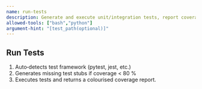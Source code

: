 ```yaml
---
name: run-tests
description: Generate and execute unit/integration tests, report coverage and failing cases.
allowed-tools: ["bash","python"]
argument-hint: "[test_path(optional)]"
---
```

## Run Tests

1. Auto‑detects test framework (pytest, jest, etc.)
2. Generates missing test stubs if coverage < 80 %
3. Executes tests and returns a colourised coverage report.
